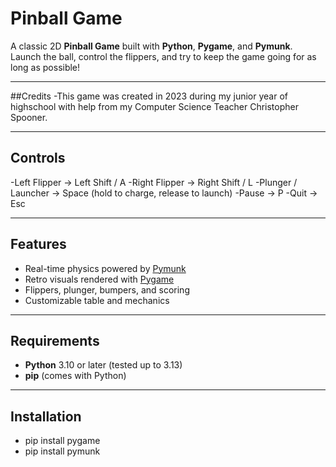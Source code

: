 # Pinball Game

A classic 2D **Pinball Game** built with **Python**, **Pygame**, and **Pymunk**.  
Launch the ball, control the flippers, and try to keep the game going for as long as possible!

---

##Credits
-This game was created in 2023 during my junior year of highschool with help from my Computer Science Teacher Christopher Spooner.  

---

## Controls
-Left Flipper → Left Shift / A
-Right Flipper → Right Shift / L
-Plunger / Launcher → Space (hold to charge, release to launch)
-Pause → P
-Quit → Esc

---

## Features
- Real-time physics powered by [Pymunk](http://www.pymunk.org/)
- Retro visuals rendered with [Pygame](https://www.pygame.org/)
- Flippers, plunger, bumpers, and scoring
- Customizable table and mechanics

---

## Requirements
- **Python** 3.10 or later (tested up to 3.13)  
- **pip** (comes with Python)

---

## Installation
- pip install pygame 
- pip install pymunk 

